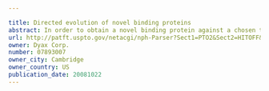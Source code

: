```yaml
---

title: Directed evolution of novel binding proteins
abstract: In order to obtain a novel binding protein against a chosen target, DNA molecules, each encoding a protein comprising one of a family of similar potential binding domains and a structural signal calling for the display of the protein on the outer surface of a chosen bacterial cell, bacterial spore or phage (genetic package) are introduced into a genetic package. The protein is expressed and the potential binding domain is displayed on the outer surface of the package. The cells or viruses bearing the binding domains which recognize the target molecule are isolated and amplified. The successful binding domains are then characterized. One or more of these successful binding domains is used as a model for the design of a new family of potential binding domains, and the process is repeated until a novel binding domain having a desired affinity for the target molecule is obtained. In one embodiment, the first family of potential binding domains is related to bovine pancreatic trypsin inhibitor, the genetic package is M13 phage, and the protein includes the outer surface transport signal of the M13 gene III protein.
url: http://patft.uspto.gov/netacgi/nph-Parser?Sect1=PTO2&Sect2=HITOFF&p=1&u=%2Fnetahtml%2FPTO%2Fsearch-adv.htm&r=1&f=G&l=50&d=PALL&S1=07893007&OS=07893007&RS=07893007
owner: Dyax Corp.
number: 07893007
owner_city: Cambridge
owner_country: US
publication_date: 20081022
---
```

